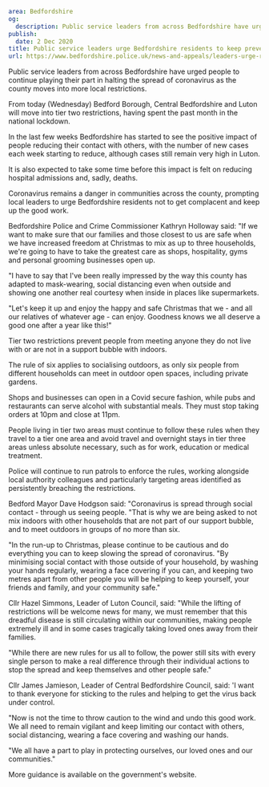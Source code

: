 ```yaml
area: Bedfordshire
og:
  description: Public service leaders from across Bedfordshire have urged people to continue playing their part in halting the spread of coronavirus as the county moves into more local restrictions.
publish:
  date: 2 Dec 2020
title: Public service leaders urge Bedfordshire residents to keep preventing the spread of coronavirus
url: https://www.bedfordshire.police.uk/news-and-appeals/leaders-urge-residents-dec20
```

Public service leaders from across Bedfordshire have urged people to continue playing their part in halting the spread of coronavirus as the county moves into more local restrictions.

From today (Wednesday) Bedford Borough, Central Bedfordshire and Luton will move into tier two restrictions, having spent the past month in the national lockdown.

In the last few weeks Bedfordshire has started to see the positive impact of people reducing their contact with others, with the number of new cases each week starting to reduce, although cases still remain very high in Luton.

It is also expected to take some time before this impact is felt on reducing hospital admissions and, sadly, deaths.

Coronavirus remains a danger in communities across the county, prompting local leaders to urge Bedfordshire residents not to get complacent and keep up the good work.

Bedfordshire Police and Crime Commissioner Kathryn Holloway said: "If we want to make sure that our families and those closest to us are safe when we have increased freedom at Christmas to mix as up to three households, we're going to have to take the greatest care as shops, hospitality, gyms and personal grooming businesses open up.

"I have to say that I've been really impressed by the way this county has adapted to mask-wearing, social distancing even when outside and showing one another real courtesy when inside in places like supermarkets.

"Let's keep it up and enjoy the happy and safe Christmas that we - and all our relatives of whatever age - can enjoy. Goodness knows we all deserve a good one after a year like this!"

Tier two restrictions prevent people from meeting anyone they do not live with or are not in a support bubble with indoors.

The rule of six applies to socialising outdoors, as only six people from different households can meet in outdoor open spaces, including private gardens.

Shops and businesses can open in a Covid secure fashion, while pubs and restaurants can serve alcohol with substantial meals. They must stop taking orders at 10pm and close at 11pm.

People living in tier two areas must continue to follow these rules when they travel to a tier one area and avoid travel and overnight stays in tier three areas unless absolute necessary, such as for work, education or medical treatment.

Police will continue to run patrols to enforce the rules, working alongside local authority colleagues and particularly targeting areas identified as persistently breaching the restrictions.

Bedford Mayor Dave Hodgson said: "Coronavirus is spread through social contact - through us seeing people. "That is why we are being asked to not mix indoors with other households that are not part of our support bubble, and to meet outdoors in groups of no more than six.

"In the run-up to Christmas, please continue to be cautious and do everything you can to keep slowing the spread of coronavirus. "By minimising social contact with those outside of your household, by washing your hands regularly, wearing a face covering if you can, and keeping two metres apart from other people you will be helping to keep yourself, your friends and family, and your community safe."

Cllr Hazel Simmons, Leader of Luton Council, said: "While the lifting of restrictions will be welcome news for many, we must remember that this dreadful disease is still circulating within our communities, making people extremely ill and in some cases tragically taking loved ones away from their families.

"While there are new rules for us all to follow, the power still sits with every single person to make a real difference through their individual actions to stop the spread and keep themselves and other people safe."

Cllr James Jamieson, Leader of Central Bedfordshire Council, said: 'I want to thank everyone for sticking to the rules and helping to get the virus back under control.

"Now is not the time to throw caution to the wind and undo this good work. We all need to remain vigilant and keep limiting our contact with others, social distancing, wearing a face covering and washing our hands.

"We all have a part to play in protecting ourselves, our loved ones and our communities."

More guidance is available on the government's website.
